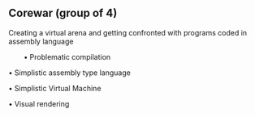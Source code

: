 <h2>Corewar (group of 4)</h2> 
                                           
<p>Creating a virtual arena and getting confronted with programs coded in assembly language<p>
<p style="padding-left: 30px;"> • Problematic compilation </p>
<p> • Simplistic assembly type language</p>
<p> • Simplistic Virtual Machine</p>
<p> • Visual rendering</p>
